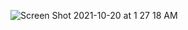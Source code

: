 ![Screen Shot 2021-10-20 at 1 27 18 AM](https://user-images.githubusercontent.com/3328606/138039601-0eb225a9-4cc2-4d16-9142-cc711313c969.png)
